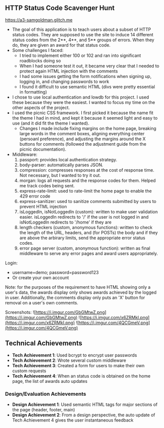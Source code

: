 ## HTTP Status Code Scavenger Hunt

https://a3-samgoldman.glitch.me

- The goal of this application is to teach users about a subset of HTTP status codes. They are supposed to use the site to induce 14 different status codes from the 2**, 4**, and 5** groups of errors. When they do, they are given an award for that status code.
- Some challenges I faced:
  - I tried to implement either 100 or 102 and ran into significant roadblocks doing so
  - When I had someone test it out, it became very clear that I needed to protect again HTML injection with the comments
  - I had some issues getting the form notifications when signing up, logging in, and changing passwords to work
  - I found it difficult to use semantic HTML (divs were pretty essential in formatting)
- I chose to use local authentication and lowdb for this project. I used these because they were the easiest. I wanted to focus my time on the other aspects of the project.
- I used the picnic CSS framework. I first picked it because the name fit the theme I had in mind, and kept it because it seemed light and easy to use (and it did fit the theme I wanted).
  - Changes I made include fixing margins on the home page, breaking large words in the comment boxes, aligning everything center (persoanl preference), and adjusting the margins around the X buttons for comments (followed the adjustment guide from the picnic documentation).
- Middleware:
  1. passport: provides local authentication strategy.
  2. body-parser: automatically parses JSON.
  3. compression: compresses responses at the cost of response time. Not necessary, but I wanted to try it out.
  4. morgan: logs all requests and the response codes for them. Helped me track codes being sent.
  5. express-rate-limit: used to rate-limit the home page to enable the 429 error code
  6. express-sanitizer: used to sanitize comments submitted by users to prevent HTML injection
  7. isLoggedIn, isNotLoggedIn (custom): written to make user validation easier. isLoggedIn redirects to '/' if the user is not logged in and isNotLoggedIn redirects to '/home' if they are
  8. length checkers (custom, anonymous functions): written to check the length of the URL, headers, and (for POSTs) the body and if they are above the arbirary limits, send the appropriate error status codes.
  9. error page server (custom, anonymous function): written as final middleware to serve any error pages and award users appropriately.


Login: 
- username=demo; password=password123
- Or create your own account


Note: for the purposes of the requirement to have HTML showing only a user's data, the awards display only shows awards achieved by the logged in user. Additionally, the comments display only puts an 'X' button for removal on a user's own comments.

Screenshots:
![https://i.imgur.com/GbGMtwZ.png](https://i.imgur.com/GbGMtwZ.png)
![https://i.imgur.com/x6ZRMkI.png](https://i.imgur.com/x6ZRMkI.png)
![https://i.imgur.com/4QCGmeV.png](https://i.imgur.com/4QCGmeV.png)


## Technical Achievements
- **Tech Achievement 1**: Used bcrypt to encrypt user passwords
- **Tech Achievement 2**: Wrote several custom middleware
- **Tech Achievement 3**: Created a form for users to make their own custom requests
- **Tech Achievement 4**: When an status code is obtained on the home page, the list of awards auto updates

### Design/Evaluation Achievements
- **Design Achievement 1**: Used semantic HTML tags for major sections of the page (header, footer, main)
- **Design Achievement 2**: From a design perspective, the auto update of Tech Achievement 4 gives the user instantaneous feedback
